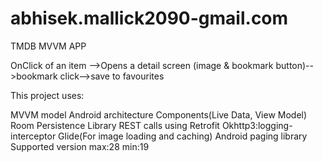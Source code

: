 # abhisek.mallick2090-gmail.com
TMDB MVVM APP

OnClick of an item -->Opens a detail screen (image & bookmark button)-->bookmark click-->save to favourites

This project uses:

MVVM model
Android architecture Components(Live Data, View Model)
Room Persistence Library
REST calls using Retrofit 
Okhttp3:logging-interceptor
Glide(For image loading and caching)
Android paging library
Supported version max:28 min:19
